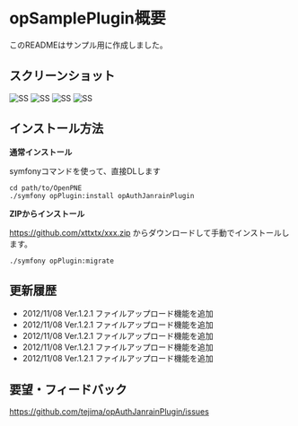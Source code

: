 opSamplePlugin概要
======================
このREADMEはサンプル用に作成しました。


スクリーンショット
------

![SS](http://p.pne.jp/it/?w=200&h=150)
![SS](http://p.pne.jp/it/?w=200&h=150)
![SS](http://p.pne.jp/it/?w=200&h=150)
![SS](http://p.pne.jp/it/?w=200&h=150)

 
インストール方法
----------------

**通常インストール**

symfonyコマンドを使って、直接DLします

    cd path/to/OpenPNE
    ./symfony opPlugin:install opAuthJanrainPlugin
  
  
**ZIPからインストール**

https://github.com/xttxtx/xxx.zip
からダウンロードして手動でインストールします。

    ./symfony opPlugin:migrate 
    
    
  
    
更新履歴
--------

 * 2012/11/08 Ver.1.2.1 ファイルアップロード機能を追加
 * 2012/11/08 Ver.1.2.1 ファイルアップロード機能を追加
 * 2012/11/08 Ver.1.2.1 ファイルアップロード機能を追加
 * 2012/11/08 Ver.1.2.1 ファイルアップロード機能を追加
 * 2012/11/08 Ver.1.2.1 ファイルアップロード機能を追加

  
要望・フィードバック
----------

https://github.com/tejima/opAuthJanrainPlugin/issues 